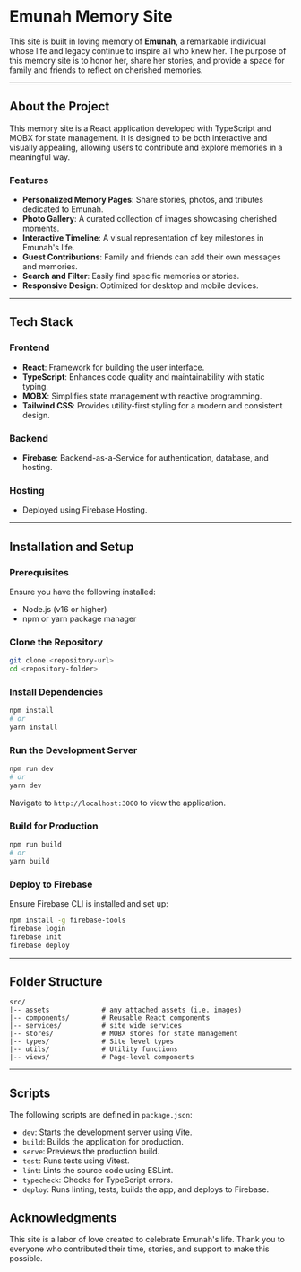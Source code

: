 # Emunah Memory Site

This site is built in loving memory of **Emunah**, a remarkable individual whose life and legacy continue to inspire all who knew her. The purpose of this memory site is to honor her, share her stories, and provide a space for family and friends to reflect on cherished memories.

---

## **About the Project**

This memory site is a React application developed with TypeScript and MOBX for state management. It is designed to be both interactive and visually appealing, allowing users to contribute and explore memories in a meaningful way.

### **Features**

- **Personalized Memory Pages**: Share stories, photos, and tributes dedicated to Emunah.
- **Photo Gallery**: A curated collection of images showcasing cherished moments.
- **Interactive Timeline**: A visual representation of key milestones in Emunah's life.
- **Guest Contributions**: Family and friends can add their own messages and memories.
- **Search and Filter**: Easily find specific memories or stories.
- **Responsive Design**: Optimized for desktop and mobile devices.

---

## **Tech Stack**

### **Frontend**

- **React**: Framework for building the user interface.
- **TypeScript**: Enhances code quality and maintainability with static typing.
- **MOBX**: Simplifies state management with reactive programming.
- **Tailwind CSS**: Provides utility-first styling for a modern and consistent design.

### **Backend**

- **Firebase**: Backend-as-a-Service for authentication, database, and hosting.

### **Hosting**

- Deployed using Firebase Hosting.

---

## **Installation and Setup**

### **Prerequisites**

Ensure you have the following installed:

- Node.js (v16 or higher)
- npm or yarn package manager

### **Clone the Repository**

```bash
git clone <repository-url>
cd <repository-folder>
```

### **Install Dependencies**

```bash
npm install
# or
yarn install
```

### **Run the Development Server**

```bash
npm run dev
# or
yarn dev
```

Navigate to `http://localhost:3000` to view the application.

### **Build for Production**

```bash
npm run build
# or
yarn build
```

### **Deploy to Firebase**

Ensure Firebase CLI is installed and set up:

```bash
npm install -g firebase-tools
firebase login
firebase init
firebase deploy
```

---

## **Folder Structure**

```
src/
|-- assets             # any attached assets (i.e. images)
|-- components/        # Reusable React components
|-- services/          # site wide services
|-- stores/            # MOBX stores for state management
|-- types/             # Site level types
|-- utils/             # Utility functions
|-- views/             # Page-level components
```

---

## **Scripts**

The following scripts are defined in `package.json`:

- `dev`: Starts the development server using Vite.
- `build`: Builds the application for production.
- `serve`: Previews the production build.
- `test`: Runs tests using Vitest.
- `lint`: Lints the source code using ESLint.
- `typecheck`: Checks for TypeScript errors.
- `deploy`: Runs linting, tests, builds the app, and deploys to Firebase.


## **Acknowledgments**

This site is a labor of love created to celebrate Emunah's life. Thank you to everyone who contributed their time, stories, and support to make this possible.
